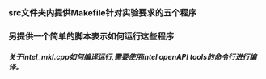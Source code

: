 ### src文件夹内提供Makefile针对实验要求的五个程序

### 另提供一个简单的脚本表示如何运行这些程序

##### 关于intel_mkl.cpp如何编译运行,需要使用intel openAPI tools的命令行进行编译。

